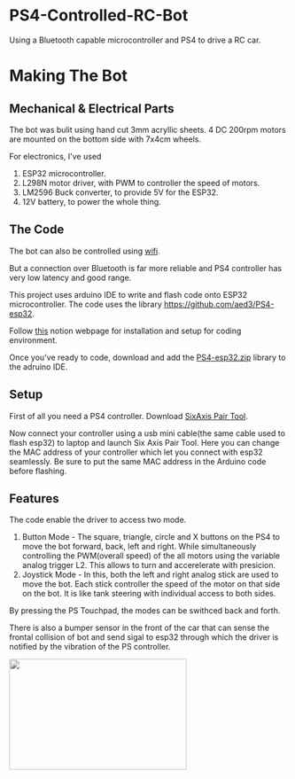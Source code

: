 # PS4-Controlled-RC-Bot
Using a Bluetooth capable microcontroller and PS4 to drive a RC car.


# Making The Bot

## Mechanical & Electrical Parts
The bot was bulit using hand cut 3mm acryllic sheets. 4 DC 200rpm motors are mounted on the bottom side with 7x4cm wheels.

For electronics, I've used 
1. ESP32 microcontroller.
2. L298N motor driver, with PWM to controller the speed of motors.
3. LM2596 Buck converter, to provide 5V for the ESP32.
4. 12V battery, to power the whole thing.

## The Code
The bot can also be controlled using [wifi](https://erc-iitb.notion.site/XLR8-Resources-27b1a2116f954aae86102328ae5c1657).

But a connection over Bluetooth is far more reliable and PS4 controller has very low latency and good range.

This project uses arduino IDE to write and flash code onto ESP32 microcontroller.
The code uses the library https://github.com/aed3/PS4-esp32.

Follow [this](https://erc-iitb.notion.site/XLR8-Resources-27b1a2116f954aae86102328ae5c1657) notion webpage for installation and setup for coding environment.

Once you've ready to code, download and add the [PS4-esp32.zip](https://github.com/aed3/PS4-esp32/archive/refs/heads/master.zip) library to the adruino IDE.

## Setup
First of all you need a PS4 controller. Download [SixAxis Pair Tool](https://sixaxispairtool.en.lo4d.com/windows).

Now connect your controller using a usb mini cable(the same cable used to flash esp32) to laptop and launch Six Axis Pair Tool.
Here you can change the MAC address of your controller which let you connect with esp32 seamlessly.
Be sure to put the same MAC address in the Arduino code before flashing.
## Features
The code enable the driver to access two mode. 
1. Button Mode - The square, triangle, circle and X buttons on the PS4 to move the bot forward, back, left and right. While simultaneously controlling the PWM(overall speed) of the all motors using the variable analog trigger L2. This allows to turn and accerelerate with presicion.
2. Joystick Mode - In this, both the left and right analog stick are used to move the bot. Each stick controller the speed of the motor on that side on the bot. It is like tank steering with individual access to both sides.

By pressing the PS Touchpad, the modes can be swithced back and forth.

There is also a bumper sensor in the front of the car that can sense the frontal collision of bot and send sigal to esp32 through which the driver is notified by the vibration of the PS controller.

<img src="https://s4.gifyu.com/images/ezgif-3-ad8b9226cc.gif" width="320" height="200" />

